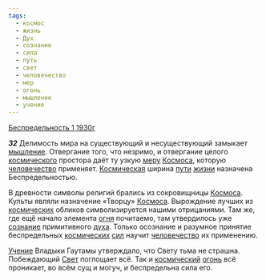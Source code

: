 ```yaml
---
tags:
  - космос
  - жизнь
  - Дух
  - сознание
  - сила
  - путь
  - свет
  - человечество
  - мер
  - огонь
  - мышление
  - учение
---
```


[Беспредельность 1 1930г](https://127.0.0.1:4002/agni/1930)

___32___
Делимость мира на существующий и несуществующий замыкает [мышление](../../../tags/#мышление). Отвергание того, что незримо, и отвергание целого [космического](../../../tags/#космос) простора даёт ту узкую [меру](../../../tags/#мер) [Космоса](../../../tags/#космос), которую [человечество](../../../tags/#человечество) применяет. [Космическая](../../../tags/#космос) ширина [пути](../../../tags/#путь) [жизни](../../../tags/#жизнь) назначена Беспредельностью.   

В древности символы религий брались из сокровищницы [Космоса](../../../tags/#космос). Культы являли назначение «Творцу» [Космоса](../../../tags/#космос). Вырождение лучших из [космических](../../../tags/#космос) обликов символизируется нашими отрицаниями. Там же, где ещё начало элемента [огня](../../../tags/#[огонь](../../../tags/#огонь)) почитаемо, там утвердилось уже [сознание](../../../tags/#сознание) примитивного [духа](../../../tags/#Дух). Только осознание и разумное принятие беспредельных [космических](../../../tags/#космос) [сил](../../../tags/#сила) научит [человечество](../../../tags/#человечество) их применению.   

[Учение](../../../tags/#учение) Владыки Гаутамы утверждало, что Свету тьма не страшна. Побеждающий [Свет](../../../tags/#свет) поглощает всё. Так и [космический](../../../tags/#космос) [огонь](../../../tags/#огонь) всё проникает, во всём сущ и могуч, и беспредельна сила его.